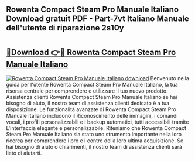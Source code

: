 ## Rowenta Compact Steam Pro Manuale Italiano Download gratuit PDF - Part-7vt Italiano Manuale dell'utente di riparazione 2s10y

# <h2><a href="http://dfbubr.blite.top/?on=Rowenta+Compact+Steam+Pro+Manuale+Italiano">🔗Download 👉🔴 Rowenta Compact Steam Pro Manuale Italiano</a></h2>

[![Rowenta Compact Steam Pro Manuale Italiano download](https://i.imgur.com/lujVjoI.png)](http://dfbubr.blite.top/?on=Rowenta+Compact+Steam+Pro+Manuale+Italiano)
Benvenuto nella guida per l'utente Rowenta Compact Steam Pro Manuale Italiano, la tua risorsa centrale per comprendere e utilizzare il tuo nuovo prodotto. Assistenza clienti Rowenta Compact Steam Pro Manuale Italiano se hai bisogno di aiuto, il nostro team di assistenza clienti dedicato è a tua disposizione. Le funzionalità avanzate di Rowenta Compact Steam Pro Manuale Italiano includono il Riconoscimento delle immagini, i comandi vocali, i profili personalizzabili e i backup automatici, tutti accessibili tramite L'interfaccia elegante e personalizzabile. Riteniamo che Rowenta Compact Steam Pro Manuale Italiano sia stato uno strumento importante nella loro ricerca per comprendere i pro e i contro della loro ultima acquisizione. Se hai bisogno di aiuto o chiarimenti, il nostro team di assistenza clienti sarà lieto di aiutarti.

